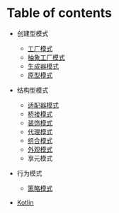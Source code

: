 # Table of contents

+ 创建型模式
  + [工厂模式](工厂模式.md)
  + [抽象工厂模式](抽象工厂模式.md)
  + [生成器模式](生成器模式.md)
  + [原型模式](原型模式.md)
+ 结构型模式
  + [适配器模式](适配器模式.md)
  + [桥接模式](桥接模式.md)
  + [装饰模式](装饰模式.md)
  + [代理模式](代理模式.md)
  + [组合模式](组合模式.md)
  + [外观模式](外观模式.md)
  + 享元模式
+ 行为模式
  + [策略模式](策略模式.md)

+ [Kotlin](Kotlin.md)